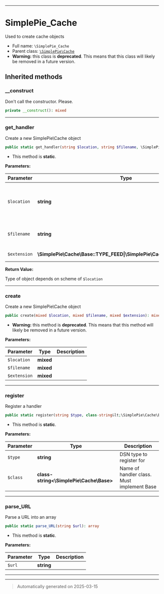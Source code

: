 ***

# SimplePie_Cache

Used to create cache objects



* Full name: `\SimplePie_Cache`
* Parent class: [`\SimplePie\Cache`](./SimplePie/Cache.md)
* **Warning:** this class is **deprecated**. This means that this class will likely be removed in a future version.






## Inherited methods


### __construct

Don't call the constructor. Please.

```php
private __construct(): mixed
```












***

### get_handler

Create a new SimplePie\Cache object

```php
public static get_handler(string $location, string $filename, \SimplePie\Cache\Base::TYPE_FEED|\SimplePie\Cache\Base::TYPE_IMAGE $extension): \SimplePie\Cache\Base
```



* This method is **static**.




**Parameters:**

| Parameter | Type | Description |
|-----------|------|-------------|
| `$location` | **string** | URL location (scheme is used to determine handler) |
| `$filename` | **string** | Unique identifier for cache object |
| `$extension` | **\SimplePie\Cache\Base::TYPE_FEED&#124;\SimplePie\Cache\Base::TYPE_IMAGE** | &#039;spi&#039; or &#039;spc&#039; |


**Return Value:**

Type of object depends on scheme of `$location`




***

### create

Create a new SimplePie\Cache object

```php
public create(mixed $location, mixed $filename, mixed $extension): mixed
```






* **Warning:** this method is **deprecated**. This means that this method will likely be removed in a future version.



**Parameters:**

| Parameter | Type | Description |
|-----------|------|-------------|
| `$location` | **mixed** |  |
| `$filename` | **mixed** |  |
| `$extension` | **mixed** |  |





***

### register

Register a handler

```php
public static register(string $type, class-string&lt;\SimplePie\Cache\Base&gt; $class): mixed
```



* This method is **static**.




**Parameters:**

| Parameter | Type | Description |
|-----------|------|-------------|
| `$type` | **string** | DSN type to register for |
| `$class` | **class-string<\SimplePie\Cache\Base>** | Name of handler class. Must implement Base |





***

### parse_URL

Parse a URL into an array

```php
public static parse_URL(string $url): array
```



* This method is **static**.




**Parameters:**

| Parameter | Type | Description |
|-----------|------|-------------|
| `$url` | **string** |  |





***


***
> Automatically generated on 2025-03-15
